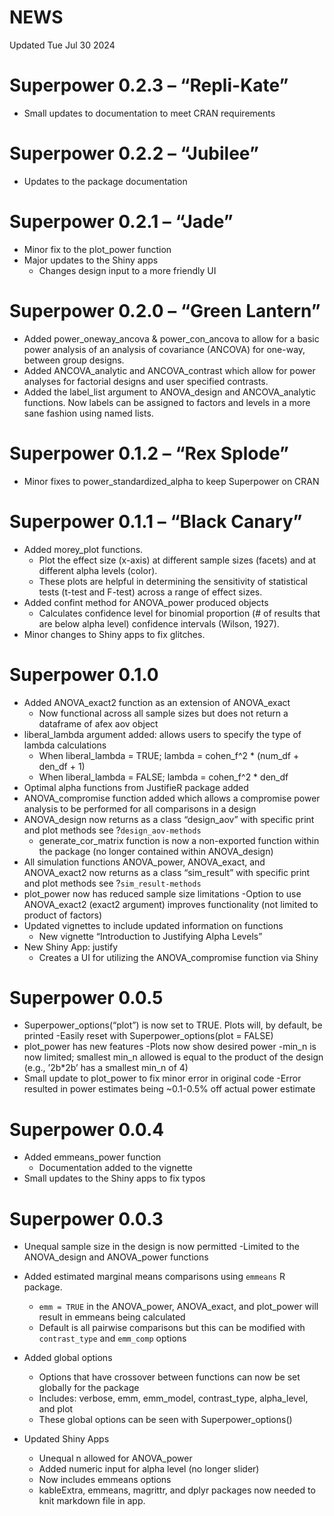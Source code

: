 NEWS
================

Updated Tue Jul 30 2024

# Superpower 0.2.3 – “Repli-Kate”

- Small updates to documentation to meet CRAN requirements

# Superpower 0.2.2 – “Jubilee”

- Updates to the package documentation

# Superpower 0.2.1 – “Jade”

- Minor fix to the plot_power function
- Major updates to the Shiny apps
  - Changes design input to a more friendly UI

# Superpower 0.2.0 – “Green Lantern”

- Added power_oneway_ancova & power_con_ancova to allow for a basic
  power analysis of an analysis of covariance (ANCOVA) for one-way,
  between group designs.
- Added ANCOVA_analytic and ANCOVA_contrast which allow for power
  analyses for factorial designs and user specified contrasts.
- Added the label_list argument to ANOVA_design and ANCOVA_analytic
  functions. Now labels can be assigned to factors and levels in a more
  sane fashion using named lists.

# Superpower 0.1.2 – “Rex Splode”

- Minor fixes to power_standardized_alpha to keep Superpower on CRAN

# Superpower 0.1.1 – “Black Canary”

- Added morey_plot functions.
  - Plot the effect size (x-axis) at different sample sizes (facets) and
    at different alpha levels (color).
  - These plots are helpful in determining the sensitivity of
    statistical tests (t-test and F-test) across a range of effect
    sizes.
- Added confint method for ANOVA_power produced objects
  - Calculates confidence level for binomial proportion (# of results
    that are below alpha level) confidence intervals (Wilson, 1927).
- Minor changes to Shiny apps to fix glitches.

# Superpower 0.1.0

- Added ANOVA_exact2 function as an extension of ANOVA_exact
  - Now functional across all sample sizes but does not return a
    dataframe of afex aov object
- liberal_lambda argument added: allows users to specify the type of
  lambda calculations
  - When liberal_lambda = TRUE; lambda = cohen_f^2 \* (num_df + den_df +
    1)
  - When liberal_lambda = FALSE; lambda = cohen_f^2 \* den_df
- Optimal alpha functions from JustifieR package added
- ANOVA_compromise function added which allows a compromise power
  analysis to be performed for all comparisons in a design
- ANOVA_design now returns as a class “design_aov” with specific print
  and plot methods see ?`design_aov-methods`
  - generate_cor_matrix function is now a non-exported function within
    the package (no longer contained within ANOVA_design)
- All simulation functions ANOVA_power, ANOVA_exact, and ANOVA_exact2
  now returns as a class “sim_result” with specific print and plot
  methods see ?`sim_result-methods`
- plot_power now has reduced sample size limitations -Option to use
  ANOVA_exact2 (exact2 argument) improves functionality (not limited to
  product of factors)
- Updated vignettes to include updated information on functions
  - New vignette “Introduction to Justifying Alpha Levels”
- New Shiny App: justify
  - Creates a UI for utilizing the ANOVA_compromise function via Shiny

# Superpower 0.0.5

- Superpower_options(“plot”) is now set to TRUE. Plots will, by default,
  be printed -Easily reset with Superpower_options(plot = FALSE)
- plot_power has new features -Plots now show desired power -min_n is
  now limited; smallest min_n allowed is equal to the product of the
  design (e.g., ’2b\*2b’ has a smallest min_n of 4)
- Small update to plot_power to fix minor error in original code -Error
  resulted in power estimates being ~0.1-0.5% off actual power estimate

# Superpower 0.0.4

- Added emmeans_power function
  - Documentation added to the vignette
- Small updates to the Shiny apps to fix typos

# Superpower 0.0.3

- Unequal sample size in the design is now permitted -Limited to the
  ANOVA_design and ANOVA_power functions

- Added estimated marginal means comparisons using `emmeans` R package.

  - `emm = TRUE` in the ANOVA_power, ANOVA_exact, and plot_power will
    result in emmeans being calculated
  - Default is all pairwise comparisons but this can be modified with
    `contrast_type` and `emm_comp` options

- Added global options

  - Options that have crossover between functions can now be set
    globally for the package
  - Includes: verbose, emm, emm_model, contrast_type, alpha_level, and
    plot
  - These global options can be seen with Superpower_options()

- Updated Shiny Apps

  - Unequal n allowed for ANOVA_power
  - Added numeric input for alpha level (no longer slider)
  - Now includes emmeans options
  - kableExtra, emmeans, magrittr, and dplyr packages now needed to knit
    markdown file in app.
